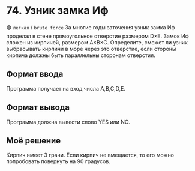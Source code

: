 # 74. Узник замка Иф
🟢 `легкая` / `brute force`
За многие годы заточения узник замка Иф проделал в стене прямоугольное отверстие
размером D×E. Замок Иф сложен из кирпичей, размером A×B×C. Определите, сможет ли
узник выбрасывать кирпичи в море через это отверстие, если стороны кирпича 
должны быть параллельны сторонам отверстия.

## Формат ввода
Программа получает на вход числа
A,B,C,D,E.

## Формат вывода
Программа должна вывести слово YES или NO.

## Моё решение
Кирпич имеет 3 грани. Если кирпич не вмещается, то его можно попробовать 
повернуть на 90 градусов.